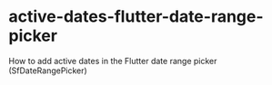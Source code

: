 # active-dates-flutter-date-range-picker
How to add active dates in the Flutter date range picker (SfDateRangePicker)
